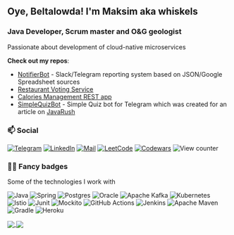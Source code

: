 ## Oye, Beltalowda! I'm Maksim aka whiskels
### Java Developer, Scrum master and O&G geologist

Passionate about development of cloud-native microservices

**Check out my repos**:
- [NotifierBot](https://github.com/whiskels/TelegramNotifierBot) - Slack/Telegram reporting system based on JSON/Google Spreadsheet sources
- [Restaurant Voting Service](https://github.com/whiskels/Restaurant-Voting-REST-API)
- [Calories Management REST app](https://github.com/whiskels/Calories-Management)
- [SimpleQuizBot](https://github.com/whiskels/simpleQuizBot) - Simple Quiz bot for Telegram which was created for an article on [JavaRush](https://javarush.ru)

### 📫  Social
[![Telegram](https://img.shields.io/badge/TELEGRAM-WHISKELS-grey?logo=telegram&style=for-the-badge)](https://t.me/whiskels) [![LinkedIn](https://img.shields.io/badge/linkedin-grey.svg?style=for-the-badge&logo=linkedin&logoColor=white)](https://www.linkedin.com/in/whiskels
) [![Mail](https://img.shields.io/badge/mail-grey?logo=Gmail&style=for-the-badge)](mailto:kuzmingeo@gmail.com?subject=[GitHub]) [![LeetCode](https://img.shields.io/badge/LEETCODE-grey?logo=leetcode&style=for-the-badge)](https://leetcode.com/whiskels/)
[![Codewars](https://img.shields.io/badge/Codewars-grey?style=for-the-badge&logo=codewars&logoColor=red)](https://www.codewars.com/users/whiskels) ![View counter](https://komarev.com/ghpvc/?username=whiskels&style=for-the-badge)

### 👨‍💻  Fancy badges
Some of the technologies I work with

![Java](https://img.shields.io/badge/java-grey.svg?style=for-the-badge&logo=java&logoColor=white) ![Spring](https://img.shields.io/badge/spring-grey.svg?style=for-the-badge&logo=spring&logoColor=white) ![Postgres](https://img.shields.io/badge/postgres-grey.svg?style=for-the-badge&logo=postgresql&logoColor=white) ![Oracle](https://img.shields.io/badge/Oracle-grey?style=for-the-badge&logo=oracle&logoColor=white) ![Apache Kafka](https://img.shields.io/badge/Apache%20Kafka-grey?style=for-the-badge&logo=apachekafka) ![Kubernetes](https://img.shields.io/badge/kubernetes-grey.svg?style=for-the-badge&logo=kubernetes&logoColor=white) ![Istio](https://img.shields.io/badge/ISTIO-grey?logo=istio&style=for-the-badge&logoColor=white) ![Junit](https://img.shields.io/badge/JUnit-grey.svg?style=for-the-badge&logo=Junit5&logoColor=white) ![Mockito](https://img.shields.io/badge/mockito-grey.svg?style=for-the-badge&logo=mockito&logoColor=white) ![GitHub Actions](https://img.shields.io/badge/github%20actions-grey.svg?style=for-the-badge&logo=githubactions&logoColor=white) ![Jenkins](https://img.shields.io/badge/jenkins-grey.svg?style=for-the-badge&logo=jenkins&logoColor=white) ![Apache Maven](https://img.shields.io/badge/Apache%20Maven-grey?style=for-the-badge&logo=Apache%20Maven&logoColor=white) ![Gradle](https://img.shields.io/badge/Gradle-grey.svg?style=for-the-badge&logo=Gradle&logoColor=white) ![Heroku](https://img.shields.io/badge/heroku-grey.svg?style=for-the-badge&logo=heroku&logoColor=white)


<a href = "https://github.com/whiskels">
  <img align="center" src="https://github-readme-stats.vercel.app/api?username=whiskels&show_icons=true&theme=tokyonight&include_all_commits=true&hide_rank=true" />
</a>
<a href = "https://leetcode.com/whiskels/">
  <img align="center" src="https://leetcode.card.workers.dev/?username=whiskels&theme=nord" />
</a>

